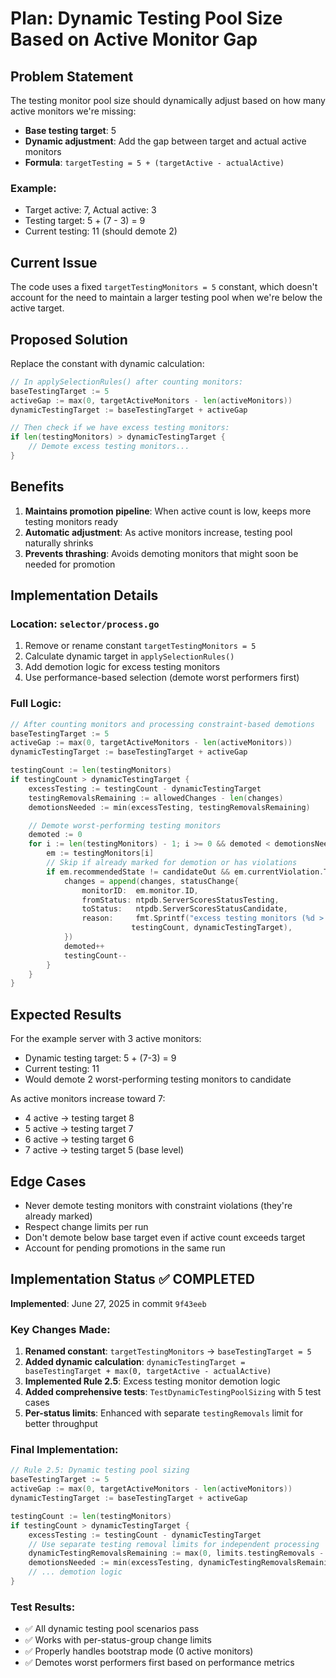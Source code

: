 # Plan: Dynamic Testing Pool Size Based on Active Monitor Gap

## Problem Statement

The testing monitor pool size should dynamically adjust based on how many active monitors we're missing:
- **Base testing target**: 5
- **Dynamic adjustment**: Add the gap between target and actual active monitors
- **Formula**: `targetTesting = 5 + (targetActive - actualActive)`

### Example:
- Target active: 7, Actual active: 3
- Testing target: 5 + (7 - 3) = 9
- Current testing: 11 (should demote 2)

## Current Issue

The code uses a fixed `targetTestingMonitors = 5` constant, which doesn't account for the need to maintain a larger testing pool when we're below the active target.

## Proposed Solution

Replace the constant with dynamic calculation:

```go
// In applySelectionRules() after counting monitors:
baseTestingTarget := 5
activeGap := max(0, targetActiveMonitors - len(activeMonitors))
dynamicTestingTarget := baseTestingTarget + activeGap

// Then check if we have excess testing monitors:
if len(testingMonitors) > dynamicTestingTarget {
    // Demote excess testing monitors...
}
```

## Benefits

1. **Maintains promotion pipeline**: When active count is low, keeps more testing monitors ready
2. **Automatic adjustment**: As active monitors increase, testing pool naturally shrinks
3. **Prevents thrashing**: Avoids demoting monitors that might soon be needed for promotion

## Implementation Details

### Location: `selector/process.go`

1. Remove or rename constant `targetTestingMonitors = 5`
2. Calculate dynamic target in `applySelectionRules()`
3. Add demotion logic for excess testing monitors
4. Use performance-based selection (demote worst performers first)

### Full Logic:
```go
// After counting monitors and processing constraint-based demotions
baseTestingTarget := 5
activeGap := max(0, targetActiveMonitors - len(activeMonitors))
dynamicTestingTarget := baseTestingTarget + activeGap

testingCount := len(testingMonitors)
if testingCount > dynamicTestingTarget {
    excessTesting := testingCount - dynamicTestingTarget
    testingRemovalsRemaining := allowedChanges - len(changes)
    demotionsNeeded := min(excessTesting, testingRemovalsRemaining)

    // Demote worst-performing testing monitors
    demoted := 0
    for i := len(testingMonitors) - 1; i >= 0 && demoted < demotionsNeeded; i-- {
        em := testingMonitors[i]
        // Skip if already marked for demotion or has violations
        if em.recommendedState != candidateOut && em.currentViolation.Type == violationNone {
            changes = append(changes, statusChange{
                monitorID:  em.monitor.ID,
                fromStatus: ntpdb.ServerScoresStatusTesting,
                toStatus:   ntpdb.ServerScoresStatusCandidate,
                reason:     fmt.Sprintf("excess testing monitors (%d > target %d)",
                           testingCount, dynamicTestingTarget),
            })
            demoted++
            testingCount--
        }
    }
}
```

## Expected Results

For the example server with 3 active monitors:
- Dynamic testing target: 5 + (7-3) = 9
- Current testing: 11
- Would demote 2 worst-performing testing monitors to candidate

As active monitors increase toward 7:
- 4 active → testing target 8
- 5 active → testing target 7
- 6 active → testing target 6
- 7 active → testing target 5 (base level)

## Edge Cases

- Never demote testing monitors with constraint violations (they're already marked)
- Respect change limits per run
- Don't demote below base target even if active count exceeds target
- Account for pending promotions in the same run

## Implementation Status ✅ COMPLETED

**Implemented**: June 27, 2025 in commit `9f43eeb`

### Key Changes Made:
1. **Renamed constant**: `targetTestingMonitors` → `baseTestingTarget = 5`
2. **Added dynamic calculation**: `dynamicTestingTarget = baseTestingTarget + max(0, targetActive - actualActive)`
3. **Implemented Rule 2.5**: Excess testing monitor demotion logic
4. **Added comprehensive tests**: `TestDynamicTestingPoolSizing` with 5 test cases
5. **Per-status limits**: Enhanced with separate `testingRemovals` limit for better throughput

### Final Implementation:
```go
// Rule 2.5: Dynamic testing pool sizing
baseTestingTarget := 5
activeGap := max(0, targetActiveMonitors - len(activeMonitors))
dynamicTestingTarget := baseTestingTarget + activeGap

testingCount := len(testingMonitors)
if testingCount > dynamicTestingTarget {
    excessTesting := testingCount - dynamicTestingTarget
    // Use separate testing removal limits for independent processing
    dynamicTestingRemovalsRemaining := max(0, limits.testingRemovals - testingDemotionsSoFar)
    demotionsNeeded := min(excessTesting, dynamicTestingRemovalsRemaining)
    // ... demotion logic
}
```

### Test Results:
- ✅ All dynamic testing pool scenarios pass
- ✅ Works with per-status-group change limits
- ✅ Properly handles bootstrap mode (0 active monitors)
- ✅ Demotes worst performers first based on performance metrics
